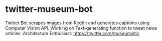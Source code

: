 # twitter-museum-bot
Twitter Bot scrapes images from Reddit and generates captions using Computer Vision API. Working on Text-generating function to tweet news articles.
Architecture Enthusiast: https://twitter.com/museumistic
